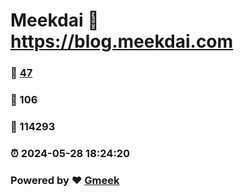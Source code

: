 # Meekdai :link: https://blog.meekdai.com 
### :page_facing_up: [47](https://blog.meekdai.com/tag.html) 
### :speech_balloon: 106 
### :hibiscus: 114293 
### :alarm_clock: 2024-05-28 18:24:20 
### Powered by :heart: [Gmeek](https://github.com/Meekdai/Gmeek)
